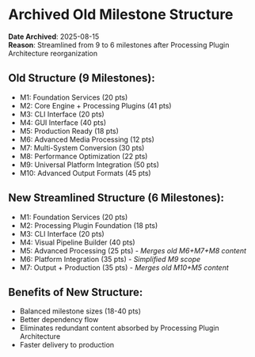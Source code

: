 # Archived Old Milestone Structure

**Date Archived**: 2025-08-15  
**Reason**: Streamlined from 9 to 6 milestones after Processing Plugin Architecture reorganization

## Old Structure (9 Milestones):
- M1: Foundation Services (20 pts)
- M2: Core Engine + Processing Plugins (41 pts) 
- M3: CLI Interface (20 pts)
- M4: GUI Interface (40 pts)
- M5: Production Ready (18 pts) 
- M6: Advanced Media Processing (12 pts)
- M7: Multi-System Conversion (30 pts)
- M8: Performance Optimization (22 pts)
- M9: Universal Platform Integration (50 pts)
- M10: Advanced Output Formats (45 pts)

## New Streamlined Structure (6 Milestones):
- M1: Foundation Services (20 pts)
- M2: Processing Plugin Foundation (18 pts)
- M3: CLI Interface (20 pts)
- M4: Visual Pipeline Builder (40 pts)
- M5: Advanced Processing (25 pts) - *Merges old M6+M7+M8 content*
- M6: Platform Integration (35 pts) - *Simplified M9 scope*
- M7: Output + Production (35 pts) - *Merges old M10+M5 content*

## Benefits of New Structure:
- Balanced milestone sizes (18-40 pts)
- Better dependency flow
- Eliminates redundant content absorbed by Processing Plugin Architecture
- Faster delivery to production
